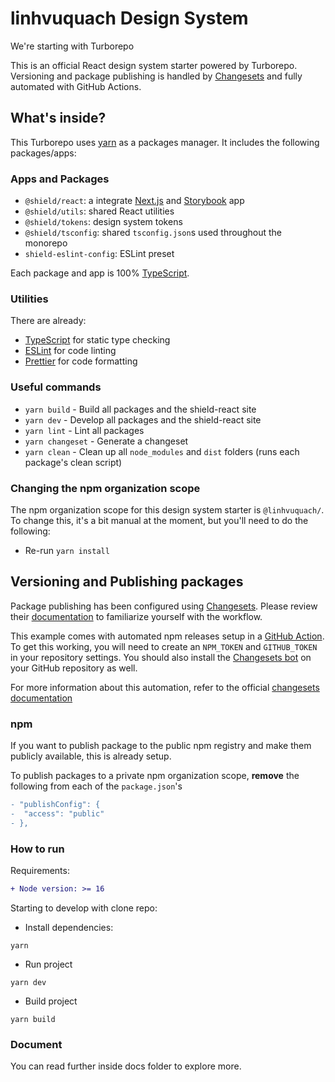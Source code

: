 # linhvuquach Design System

We're starting with Turborepo

This is an official React design system starter powered by Turborepo. Versioning and package publishing is handled by [Changesets](https://github.com/changesets/changesets) and fully automated with GitHub Actions.

## What's inside?

This Turborepo uses [yarn](https://classic.yarnpkg.com/lang/en/) as a packages manager. It includes the following packages/apps:

### Apps and Packages

- `@shield/react`: a integrate [Next.js](https://nextjs.org/) and [Storybook](https://storybook.js.org/) app
- `@shield/utils`: shared React utilities
- `@shield/tokens`: design system tokens
- `@shield/tsconfig`: shared `tsconfig.json`s used throughout the monorepo
- `shield-eslint-config`: ESLint preset

Each package and app is 100% [TypeScript](https://www.typescriptlang.org/).

### Utilities

There are already:

- [TypeScript](https://www.typescriptlang.org/) for static type checking
- [ESLint](https://eslint.org/) for code linting
- [Prettier](https://prettier.io) for code formatting

### Useful commands

- `yarn build` - Build all packages and the shield-react site
- `yarn dev` - Develop all packages and the shield-react site
- `yarn lint` - Lint all packages
- `yarn changeset` - Generate a changeset
- `yarn clean` - Clean up all `node_modules` and `dist` folders (runs each package's clean script)

### Changing the npm organization scope

The npm organization scope for this design system starter is `@linhvuquach/`. To change this, it's a bit manual at the moment, but you'll need to do the following:

- Re-run `yarn install`

## Versioning and Publishing packages

Package publishing has been configured using [Changesets](https://github.com/changesets/changesets). Please review their [documentation](https://github.com/changesets/changesets#documentation) to familiarize yourself with the workflow.

This example comes with automated npm releases setup in a [GitHub Action](https://github.com/changesets/action). To get this working, you will need to create an `NPM_TOKEN` and `GITHUB_TOKEN` in your repository settings. You should also install the [Changesets bot](https://github.com/apps/changeset-bot) on your GitHub repository as well.

For more information about this automation, refer to the official [changesets documentation](https://github.com/changesets/changesets/blob/main/docs/automating-changesets.md)

### npm

If you want to publish package to the public npm registry and make them publicly available, this is already setup.

To publish packages to a private npm organization scope, **remove** the following from each of the `package.json`'s

```diff
- "publishConfig": {
-  "access": "public"
- },
```

### How to run

Requirements: 
```diff
+ Node version: >= 16
```

Starting to develop with clone repo:  
- Install dependencies:
```
yarn 
```
- Run project
```
yarn dev
```
- Build project
```
yarn build
```

### Document 
You can read further inside docs folder to explore more.

